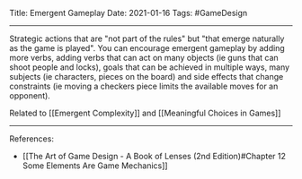 Title: Emergent Gameplay
Date: 2021-01-16
Tags: #GameDesign 

---

Strategic actions that are "not part of the rules" but "that emerge naturally as the game is played". You can encourage emergent gameplay by adding more verbs, adding verbs that can act on many objects (ie guns that can shoot people and locks), goals that can be achieved in multiple ways, many subjects (ie characters, pieces on the board) and side effects that change constraints (ie moving a checkers piece limits the available moves for an opponent).

Related to [[Emergent Complexity]] and [[Meaningful Choices in Games]]

---

References:
* [[The Art of Game Design - A Book of Lenses (2nd Edition)#Chapter 12 Some Elements Are Game Mechanics]]